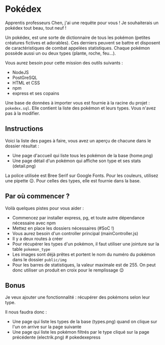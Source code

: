 # Pokédex

Apprentis professeurs Chen, j'ai une requête pour vous ! Je souhaiterais un pokédex tout beau, tout neuf !

Un pokédex, est une sorte de dictionnaire de tous les pokémon (petites créatures fictives et adorables). Ces derniers peuvent se battre
et disposent de caractéristiques de combat appelées statistiques. Chaque pokémon possède aussi un ou deux types (plante, roche, feu...).

Vous aurez besoin pour cette mission des outils suivants :
- NodeJS
- PostGreSQL
- HTML et CSS
- npm
- express et ses copains

Une base de données à importer vous est fournie à la racine du projet : `pokedex.sql`. Elle contient la liste des pokémon et leurs types. Vous n'avez pas à la modifier.

## Instructions

Voici la liste des pages à faire, vous avez un aperçu de chacune dans le dossier résultat :

- Une page d'accueil qui liste tous les pokémon de la base (home.png)
- Une page détail d'un pokémon qui affiche son type et ses stats (detail.png)

La police utilisée est Bree Serif sur Google Fonts. Pour les couleurs, utilisez une pipette :wink:. Pour celles des types, elle est fournie dans la base.

## Par où commencer ?

Voilà quelques pistes pour vous aider :

- Commencez par installer express, pg, et toute autre dépendance nécessaire avec npm
- Mettez en place les dossiers nécessaires (#SoC !)
- Vous aurez besoin d'un controller principal (mainController.js)
- Il y a deux routes à créer
- Pour récupérer les types d'un pokémon, il faut utiliser une jointure sur la table `pokemon_type`
- Les images sont déjà prêtes et portent le nom du numéro du pokémon dans le dossier `public/img`
- Pour les barres de statistiques, la valeur maximale est de 255. On peut donc utiliser un produit en croix pour le remplissage :wink:

## Bonus

Je veux ajouter une fonctionnalité : récupérer des pokémons selon leur type.

Il nous faudra donc :

- Une page qui liste les types de la base (types.png) quand on clique sur l'un on arrive sur la page suivante
- Une page qui liste les pokémon filtrés par le type cliqué sur la page précédente (electrik.png)
#   p o k e d e x e p r e s s  
 